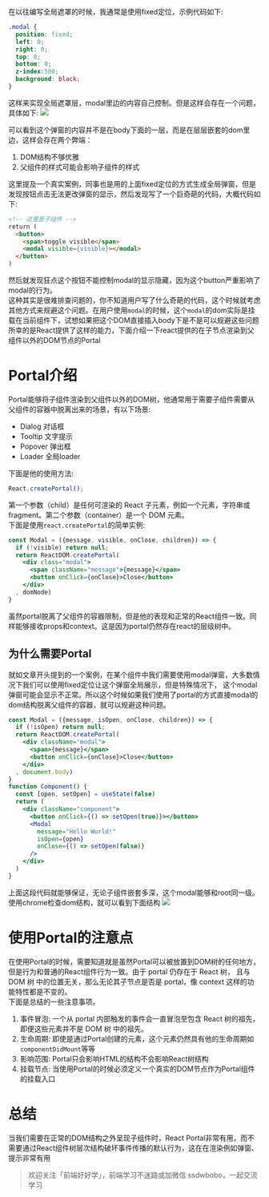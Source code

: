 在以往编写全局遮罩的时候，我通常是使用fixed定位，示例代码如下:
```css
.modal {
  position: fixed;
  left: 0;
  right: 0;
  top: 0;
  bottom: 0;
  z-index:500;
  background: black;
}
```
这样来实现全局遮罩层，modal里边的内容自己控制。但是这样会存在一个问题，具体如下:
![](https://imgkr2.cn-bj.ufileos.com/d8d3a448-1a5f-4fa8-b111-de6e7b6820cc.png?UCloudPublicKey=TOKEN_8d8b72be-579a-4e83-bfd0-5f6ce1546f13&Signature=aAEOpBItMPW8BHA6W%252BfvDkWVjvg%253D&Expires=1604809462)

可以看到这个弹窗的内容并不是在body下面的一层，而是在层层嵌套的dom里边，这样会存在两个弊端：
1. DOM结构不够优雅
2. 父组件的样式可能会影响子组件的样式  

这里提及一个真实案例，同事也是用的上面fixed定位的方式生成全局弹窗，但是发现按钮点击无法更改弹窗的显示，然后发现写了一个巨奇葩的代码，大概代码如下:
```html
<!-- 这里是子组件 -->
return (
  <button>
    <span>toggle visible</span>
    <modal visible={visible}></modal>
  </button>
)
```
然后就发现狂点这个按钮不能控制modal的显示隐藏，因为这个button严重影响了modal的行为。  
这种其实是很难排查问题的，你不知道用户写了什么奇葩的代码，这个时候就考虑其他方式来规避这个问题。在用户使用`modal`的时候，这个`modal`的dom实际是挂载在当前组件下，试想如果把这个DOM直接插入body下是不是可以规避这些问题  
所幸的是React提供了这样的能力，下面介绍一下react提供的在子节点渲染到父组件以外的DOM节点的Portal

# Portal介绍
Portal能够将子组件渲染到父组件以外的DOM树，他通常用于需要子组件需要从父组件的容器中脱离出来的场景，有以下场景:
- Dialog 对话框
- Tooltip 文字提示
- Popover 弹出框
- Loader 全局loader

下面是他的使用方法: 
```jsx
React.createPortal();
```
第一个参数（child）是任何可渲染的 React 子元素，例如一个元素，字符串或 fragment。第二个参数（container）是一个 DOM 元素。  
下面是使用`react.createPortal`的简单实例:
```jsx
const Modal = ({message, visible, onClose, children}) => {
  if (!visible) return null;
  return ReactDOM.createPortal(
    <div class="modal">
      <span className="message">{message}</span>
      <button onClick={onClose}>Close</button>
    </div>
  , domNode)
}
```
虽然portal脱离了父组件的容器限制，但是他的表现和正常的React组件一致。同样能够接收props和context。这是因为portal仍然存在react的层级树中。

## 为什么需要Portal
就如文章开头提到的一个案例，在某个组件中我们需要使用modal弹窗，大多数情况下我们可以使用fixed定位让这个弹窗全局展示，但是特殊情况下， 这个modal弹窗可能会显示不正常。所以这个时候如果我们使用了portal的方式直接modal的dom结构脱离父组件的容器，就可以规避这种问题。
```jsx
const Modal = ({message, isOpen, onClose, children}) => {
  if (!isOpen) return null;
  return ReactDOM.createPortal(
    <div className="modal">
      <span>{message}</span>
      <button onClick={onClose}>Close</button>
    </div>
  , document.body)
}
function Component() {
  const [open, setOpen] = useState(false)
  return (
    <div className="component">
      <button onClick={() => setOpen(true)}></button>
      <Modal
        message="Hello World!"
        isOpen={open}
        onClose={() => setOpen(false)}
      />
    </div>
  )
}
```
上面这段代码就能够保证，无论子组件嵌套多深，这个modal能够和root同一级。使用chrome检查dom结构，就可以看到下面结构
![](https://imgkr2.cn-bj.ufileos.com/b983b8aa-5b18-48e2-8567-175462f6eacc.png?UCloudPublicKey=TOKEN_8d8b72be-579a-4e83-bfd0-5f6ce1546f13&Signature=WlPzs6P21wTCqv2dVpG555EqJ60%253D&Expires=1604809484)


# 使用Portal的注意点
在使用Portal的时候，需要知道就是虽然Portal可以被放置到DOM树的任何地方，但是行为和普通的React组件行为一致。由于 portal 仍存在于 React 树， 且与 DOM 树 中的位置无关，那么无论其子节点是否是 portal，像 context 这样的功能特性都是不变的。  
下面是总结的一些注意事项。
1. 事件冒泡: 一个从 portal 内部触发的事件会一直冒泡至包含 React 树的祖先，即便这些元素并不是 DOM 树 中的祖先。
2. 生命周期: 即使是通过Portal创建的元素，这个元素仍然具有他的生命周期如`componentDidMount`等等
3. 影响范围: Portal只会影响HTML的结构不会影响React树结构
4. 挂载节点: 当使用Portal的时候必须定义一个真实的DOM节点作为Portal组件的挂载入口

# 总结
当我们需要在正常的DOM结构之外呈现子组件时，React Portal非常有用，而不需要通过React组件树层次结构破坏事件传播的默认行为，这在在渲染例如弹窗、提示非常有用

> 欢迎关注「前端好好学」，前端学习不迷路或加微信 ssdwbobo，一起交流学习
